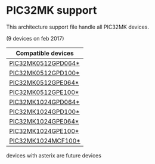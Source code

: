 # PIC32MK support

This architecture support file handle all PIC32MK devices.

(9 devices on feb 2017)

|Compatible devices|
|---------|
|[PIC32MK0512GPD064*](http://microchip.com/PIC32MK0512GPD064)|
|[PIC32MK0512GPD100*](http://microchip.com/PIC32MK0512GPD100)|
|[PIC32MK0512GPE064*](http://microchip.com/PIC32MK0512GPE064)|
|[PIC32MK0512GPE100*](http://microchip.com/PIC32MK0512GPE100)|
|[PIC32MK1024GPD064*](http://microchip.com/PIC32MK1024GPD064)|
|[PIC32MK1024GPD100*](http://microchip.com/PIC32MK1024GPD100)|
|[PIC32MK1024GPE064*](http://microchip.com/PIC32MK1024GPE064)|
|[PIC32MK1024GPE100*](http://microchip.com/PIC32MK1024GPE100)|
|[PIC32MK1024MCF100*](http://microchip.com/PIC32MK1024MCF100)|

devices with asterix are future devices
